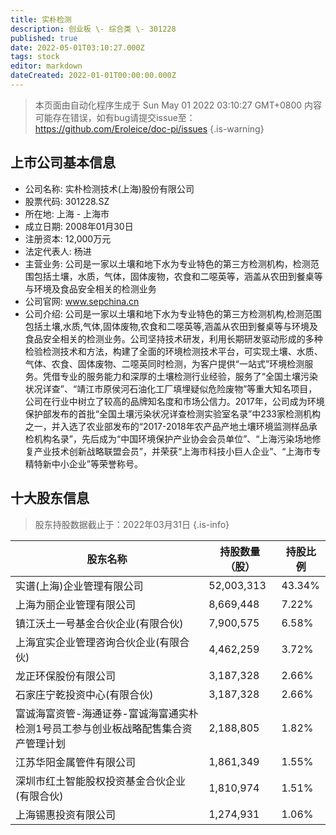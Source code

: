 ```yaml
---
title: 实朴检测
description: 创业板 \- 综合类 \- 301228
published: true
date: 2022-05-01T03:10:27.000Z
tags: stock
editor: markdown
dateCreated: 2022-01-01T00:00:00.000Z
---
```


> 本页面由自动化程序生成于 Sun May 01 2022 03:10:27 GMT+0800
> 内容可能存在错误，如有bug请提交issue至：https://github.com/Eroleice/doc-pi/issues
{.is-warning}

## 上市公司基本信息
- 公司名称: 实朴检测技术(上海)股份有限公司
- 股票代码: 301228.SZ
- 所在地: 上海 - 上海市
- 成立日期: 2008年01月30日
- 注册资本: 12,000万元
- 法定代表人: 杨进
- 主营业务: 公司是一家以土壤和地下水为专业特色的第三方检测机构，检测范围包括土壤，水质，气体，固体废物，农食和二噁英等，涵盖从农田到餐桌等与环境及食品安全相关的检测业务
- 公司官网: www.sepchina.cn
- 公司介绍: 公司是一家以土壤和地下水为专业特色的第三方检测机构,检测范围包括土壤,水质,气体,固体废物,农食和二噁英等,涵盖从农田到餐桌等与环境及食品安全相关的检测业务。公司坚持技术研发，利用长期研发驱动形成的多种检验检测技术和方法，构建了全面的环境检测技术平台，可实现土壤、水质、气体、农食、固体废物、二噁英同时检测，为客户提供“一站式”环境检测服务。凭借专业的服务能力和深厚的土壤检测行业经验，服务了“全国土壤污染状况详查”、“靖江市原侯河石油化工厂填埋疑似危险废物”等重大知名项目，公司在行业中树立了较高的品牌知名度和市场公信力。2017年，公司成为环境保护部发布的首批“全国土壤污染状况详查检测实验室名录”中233家检测机构之一，并入选了农业部发布的“2017-2018年农产品产地土壤环境监测样品承检机构名录”，先后成为“中国环境保护产业协会会员单位”、“上海污染场地修复产业技术创新战略联盟会员”，并荣获“上海市科技小巨人企业”、“上海市专精特新中小企业”等荣誉称号。


## 十大股东信息
> 股东持股数据截止于：2022年03月31日
{.is-info}

| 股东名称 | 持股数量（股） | 持股比例 |
| --- | --- | --- |
| 实谱(上海)企业管理有限公司 | 52,003,313 | 43.34% |
| 上海为丽企业管理有限公司 | 8,669,448 | 7.22% |
| 镇江沃土一号基金合伙企业(有限合伙) | 7,900,575 | 6.58% |
| 上海宜实企业管理咨询合伙企业(有限合伙) | 4,462,259 | 3.72% |
| 龙正环保股份有限公司 | 3,187,328 | 2.66% |
| 石家庄宁乾投资中心(有限合伙) | 3,187,328 | 2.66% |
| 富诚海富资管-海通证券-富诚海富通实朴检测1号员工参与创业板战略配售集合资产管理计划 | 2,188,805 | 1.82% |
| 江苏华阳金属管件有限公司 | 1,861,349 | 1.55% |
| 深圳市红土智能股权投资基金合伙企业(有限合伙) | 1,810,974 | 1.51% |
| 上海锡惠投资有限公司 | 1,274,931 | 1.06% |




